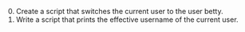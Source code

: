 0. Create a script that switches the current user to the user betty.
1. Write a script that prints the effective username of the current user.
